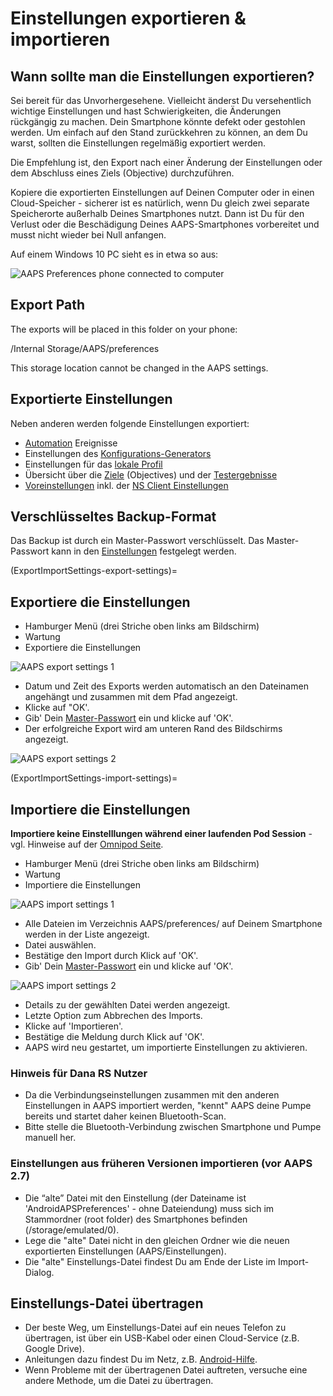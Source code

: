 # Einstellungen exportieren & importieren

## Wann sollte man die Einstellungen exportieren?

Sei bereit für das Unvorhergesehene. Vielleicht änderst Du versehentlich wichtige Einstellungen und hast Schwierigkeiten, die Änderungen rückgängig zu machen. Dein Smartphone könnte defekt oder gestohlen werden. Um einfach auf den Stand zurückkehren zu können, an dem Du warst, sollten die Einstellungen regelmäßig exportiert werden.

Die Empfehlung ist, den Export nach einer Änderung der Einstellungen oder dem Abschluss eines Ziels (Objective) durchzuführen.

Kopiere die exportierten Einstellungen auf Deinen Computer oder in einen Cloud-Speicher - sicherer ist es natürlich, wenn Du gleich zwei separate Speicherorte außerhalb Deines Smartphones nutzt. Dann ist Du für den Verlust oder die Beschädigung Deines AAPS-Smartphones vorbereitet und musst nicht wieder bei Null anfangen.

Auf einem Windows 10 PC sieht es in etwa so aus:

![AAPS Preferences phone connected to computer](../images/AAPS_ExImportSettingsWin.png)

## Export Path
The exports will be placed in this folder on your phone:

/Internal Storage/AAPS/preferences

This storage location cannot be changed in the AAPS settings.

## Exportierte Einstellungen

Neben anderen werden folgende Einstellungen exportiert:

- [Automation](../Usage/Automation.md) Ereignisse
- Einstellungen des [Konfigurations-Generators](../Configuration/Config-Builder.md)
- Einstellungen für das [lokale Profil](Config-Builder-local-profile)
- Übersicht über die [Ziele](../Usage/Objectives.md) (Objectives) und der [Testergebnisse](Objectives-objective-3-prove-your-knowledge)
- [Voreinstellungen](../Configuration/Preferences.md) inkl. der [NS Client Einstellungen](Preferences-nsclient)

## Verschlüsseltes Backup-Format

Das Backup ist durch ein Master-Passwort verschlüsselt. Das Master-Passwort kann in den [Einstellungen](Preferences-master-password) festgelegt werden.

(ExportImportSettings-export-settings)=
## Exportiere die Einstellungen

- Hamburger Menü (drei Striche oben links am Bildschirm)
- Wartung
- Exportiere die Einstellungen

![AAPS export settings 1](../images/AAPS_ExportSettings1.png)

- Datum und Zeit des Exports werden automatisch an den Dateinamen angehängt und zusammen mit dem Pfad angezeigt.
- Klicke auf "OK'.
- Gib' Dein [Master-Passwort](Preferences-master-password) ein und klicke auf 'OK'.
- Der erfolgreiche Export wird am unteren Rand des Bildschirms angezeigt.

![AAPS export settings 2](../images/AAPS_ExportSettings2.png)

(ExportImportSettings-import-settings)=
## Importiere die Einstellungen

**Importiere keine Einstelllungen während einer laufenden Pod Session** - vgl. Hinweise auf der [Omnipod Seite](OmnipodEros-import-settings-from-previous-aaps).

- Hamburger Menü (drei Striche oben links am Bildschirm)
- Wartung
- Importiere die Einstellungen

![AAPS import settings 1](../images/AAPS_ImportSettings1.png)

- Alle Dateien im Verzeichnis AAPS/preferences/ auf Deinem Smartphone werden in der Liste angezeigt.
- Datei auswählen.
- Bestätige den Import durch Klick auf 'OK'.
- Gib' Dein [Master-Passwort](Preferences-master-password) ein und klicke auf 'OK'.

![AAPS import settings 2](../images/AAPS_ImportSettings2.png)

- Details zu der gewählten Datei werden angezeigt.
- Letzte Option zum Abbrechen des Imports.
- Klicke auf 'Importieren'.
- Bestätige die Meldung durch Klick auf 'OK'.
- AAPS wird neu gestartet, um importierte Einstellungen zu aktivieren.

### Hinweis für Dana RS Nutzer

- Da die Verbindungseinstellungen zusammen mit den anderen Einstellungen in AAPS importiert werden, "kennt" AAPS deine Pumpe bereits und startet daher keinen Bluetooth-Scan.
- Bitte stelle die Bluetooth-Verbindung zwischen Smartphone und Pumpe manuell her.

### Einstellungen aus früheren Versionen importieren (vor AAPS 2.7)

- Die “alte” Datei mit den Einstellung (der Dateiname ist 'AndroidAPSPreferences' - ohne Dateiendung) muss sich im Stammordner (root folder) des Smartphones befinden (/storage/emulated/0).
- Lege die "alte" Datei nicht in den gleichen Ordner wie die neuen exportierten Einstellungen (AAPS/Einstellungen).
- Die "alte" Einstellungs-Datei findest Du am Ende der Liste im Import-Dialog.

## Einstellungs-Datei übertragen

- Der beste Weg, um Einstellungs-Datei auf ein neues Telefon zu übertragen, ist über ein USB-Kabel oder einen Cloud-Service (z.B. Google Drive).
- Anleitungen dazu findest Du im Netz, z.B. [Android-Hilfe](https://support.google.com/android/answer/9064445?hl=en).
- Wenn Probleme mit der übertragenen Datei auftreten, versuche eine andere Methode, um die Datei zu übertragen.
